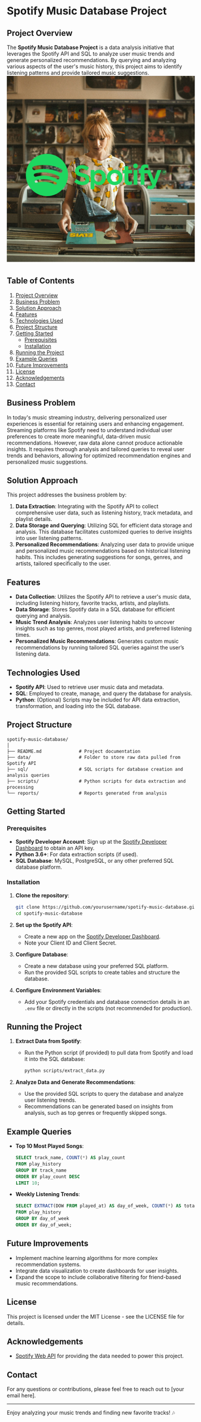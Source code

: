 
# Spotify Music Database Project

## Project Overview
The **Spotify Music Database Project** is a data analysis initiative that leverages the Spotify API and SQL to analyze user music trends and generate personalized recommendations. By querying and analyzing various aspects of the user's music history, this project aims to identify listening patterns and provide tailored music suggestions.
![Spotify](https://github.com/robingodinho/Spotify_Database/blob/735165184cde990efe3005aabfb067076ee8f1dd/Spotify.png)

## Table of Contents
1. [Project Overview](#project-overview)
2. [Business Problem](#business-problem)
3. [Solution Approach](#solution-approach)
4. [Features](#features)
5. [Technologies Used](#technologies-used)
6. [Project Structure](#project-structure)
7. [Getting Started](#getting-started)
    - [Prerequisites](#prerequisites)
    - [Installation](#installation)
8. [Running the Project](#running-the-project)
9. [Example Queries](#example-queries)
10. [Future Improvements](#future-improvements)
11. [License](#license)
12. [Acknowledgements](#acknowledgements)
13. [Contact](#contact)

## Business Problem
In today's music streaming industry, delivering personalized user experiences is essential for retaining users and enhancing engagement. Streaming platforms like Spotify need to understand individual user preferences to create more meaningful, data-driven music recommendations. However, raw data alone cannot produce actionable insights. It requires thorough analysis and tailored queries to reveal user trends and behaviors, allowing for optimized recommendation engines and personalized music suggestions.

## Solution Approach
This project addresses the business problem by:
1. **Data Extraction**: Integrating with the Spotify API to collect comprehensive user data, such as listening history, track metadata, and playlist details.
2. **Data Storage and Querying**: Utilizing SQL for efficient data storage and analysis. This database facilitates customized queries to derive insights into user listening patterns.
3. **Personalized Recommendations**: Analyzing user data to provide unique and personalized music recommendations based on historical listening habits. This includes generating suggestions for songs, genres, and artists, tailored specifically to the user.

## Features
- **Data Collection**: Utilizes the Spotify API to retrieve a user's music data, including listening history, favorite tracks, artists, and playlists.
- **Data Storage**: Stores Spotify data in a SQL database for efficient querying and analysis.
- **Music Trend Analysis**: Analyzes user listening habits to uncover insights such as top genres, most played artists, and preferred listening times.
- **Personalized Music Recommendations**: Generates custom music recommendations by running tailored SQL queries against the user’s listening data.

## Technologies Used
- **Spotify API**: Used to retrieve user music data and metadata.
- **SQL**: Employed to create, manage, and query the database for analysis.
- **Python**: (Optional) Scripts may be included for API data extraction, transformation, and loading into the SQL database.

## Project Structure
```
spotify-music-database/
│
├── README.md              # Project documentation
├── data/                  # Folder to store raw data pulled from Spotify API
├── sql/                   # SQL scripts for database creation and analysis queries
├── scripts/               # Python scripts for data extraction and processing
└── reports/               # Reports generated from analysis
```

## Getting Started

### Prerequisites
- **Spotify Developer Account**: Sign up at the [Spotify Developer Dashboard](https://developer.spotify.com/dashboard/) to obtain an API key.
- **Python 3.6+**: For data extraction scripts (if used).
- **SQL Database**: MySQL, PostgreSQL, or any other preferred SQL database platform.

### Installation
1. **Clone the repository**:
   ```bash
   git clone https://github.com/yourusername/spotify-music-database.git
   cd spotify-music-database
   ```
2. **Set up the Spotify API**:
   - Create a new app on the [Spotify Developer Dashboard](https://developer.spotify.com/dashboard/).
   - Note your Client ID and Client Secret.
3. **Configure Database**:
   - Create a new database using your preferred SQL platform.
   - Run the provided SQL scripts to create tables and structure the database.

4. **Configure Environment Variables**:
   - Add your Spotify credentials and database connection details in an `.env` file or directly in the scripts (not recommended for production).

## Running the Project
1. **Extract Data from Spotify**:
   - Run the Python script (if provided) to pull data from Spotify and load it into the SQL database:
     ```bash
     python scripts/extract_data.py
     ```
   
2. **Analyze Data and Generate Recommendations**:
   - Use the provided SQL scripts to query the database and analyze user listening trends.
   - Recommendations can be generated based on insights from analysis, such as top genres or frequently skipped songs.

## Example Queries
- **Top 10 Most Played Songs**:
  ```sql
  SELECT track_name, COUNT(*) AS play_count 
  FROM play_history 
  GROUP BY track_name 
  ORDER BY play_count DESC 
  LIMIT 10;
  ```

- **Weekly Listening Trends**:
  ```sql
  SELECT EXTRACT(DOW FROM played_at) AS day_of_week, COUNT(*) AS total_plays 
  FROM play_history 
  GROUP BY day_of_week 
  ORDER BY day_of_week;
  ```

## Future Improvements
- Implement machine learning algorithms for more complex recommendation systems.
- Integrate data visualization to create dashboards for user insights.
- Expand the scope to include collaborative filtering for friend-based music recommendations.

## License
This project is licensed under the MIT License - see the LICENSE file for details.

## Acknowledgements
- [Spotify Web API](https://developer.spotify.com/documentation/web-api/) for providing the data needed to power this project.

## Contact
For any questions or contributions, please feel free to reach out to [your email here].

---

Enjoy analyzing your music trends and finding new favorite tracks! 🎶
